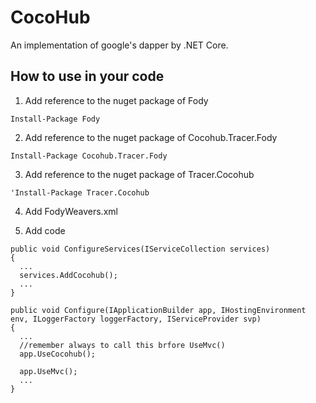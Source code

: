 # CocoHub
An implementation of google's dapper by .NET Core.

## How to use in your code
1. Add reference to the nuget package of Fody
```
Install-Package Fody
```

2. Add reference to the nuget package of Cocohub.Tracer.Fody
```
Install-Package Cocohub.Tracer.Fody
```

3. Add reference to the nuget package of Tracer.Cocohub
```
'Install-Package Tracer.Cocohub
```

4. Add FodyWeavers.xml

5. Add code
```
public void ConfigureServices(IServiceCollection services)
{
  ...
  services.AddCocohub();
  ...
}

public void Configure(IApplicationBuilder app, IHostingEnvironment env, ILoggerFactory loggerFactory, IServiceProvider svp)
{
  ...
  //remember always to call this brfore UseMvc()
  app.UseCocohub();
  
  app.UseMvc();
  ...
}
```
